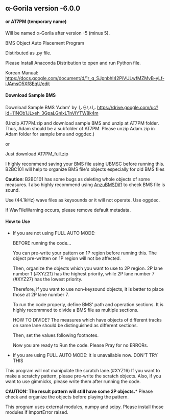 ## **α-Gorila version -6.0.0**

#### or AT7PM (temporary name)
Will be named α-Gorila after version -5 (minus 5). 

BMS Object Auto Placement Program

Distirbuted as .py file. 

Please Install Anaconda Distribution to open and run Python file.

Korean Manual: https://docs.google.com/document/d/1r_q_SJpnbhI42PiVULwfMZMvB-yLf-iJAmsO5Xf8EqU/edit
#### **Download Sample BMS**
Download Sample BMS 'Adam' by しらいし
https://drive.google.com/uc?id=11NOb1JLxeh_3GpaLGnlxLTnVIYTW8k4m

(Unzip AT7PM.zip and download sample BMS and unzip at AT7PM folder.
Thus, Adam should be a subfolder of AT7PM.
Please unzip Adam.zip in Adam folder for sample bms and oggdec.)

or

Just download AT7PM_full.zip

I highly recommend saving your BMS file using UBMSC before running this.
B2BC101 will help to organize BMS file's objects especially for old BMS files

**Caution**: B2BC101 has some bugs as deleting whole objects of some measures.
I also highly recommend using [AnzuBMSDiff](http://yuinore.net/2015/12/difftool/) to check BMS file is sound.

Use (44.1kHz) wave files as keysounds or it will not operate. Use oggdec.

If WavFileWarning occurs, please remove default metadata.

#### **How to Use**

- If you are not using FULL AUTO MODE:

  BEFORE running the code...  

  You can pre-write your pattern on 1P region before running this.
  The object pre-written on 1P region will not be affected.

  Then, organize the objects which you want to use to 2P region.
  2P lane number 1 (#XYZ21) has the highest priority, 
  while 2P lane number 7 (#XYZ27) has the lowest priority.

  Therefore, if you want to use non-keysound objects, 
  it is better to place those at 2P lane number 7.

  To run the code properly, define BMS' path and operation sections.
  It is highly recommned to divide a BMS file as multiple sections.

  HOW TO DIVIDE? 
  The measures which have objects of different tracks on same lane 
  should be distinguished as different sections.

  Then, set the values following footnotes.

  Now you are ready to Run the code. Please Pray for no ERRORs.

- If you are using FULL AUTO MODE:
  It is unavailable now. DON'T TRY THIS

This program will not manipulate the scratch lane.(#XYZ16)
If you want to make a scratchy pattern, please pre-write the scratch objects.
Also, if you want to use gimmicks, please write them after running the code.

**CAUTION: The result pattern will still have some 2P objects.***
Please check and organize the objects before playing the pattern. 

This program uses external modules, numpy and scipy.
Please install those modules if ImportError raised.
